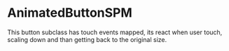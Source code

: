 # AnimatedButtonSPM

This button subclass has touch events mapped, its react when user touch,  scaling down and than getting back to the original size.
